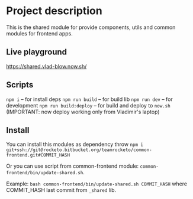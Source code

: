 # Project description

This is the shared module for provide components, utils and common modules for frontend apps.

## Live playground

https://shared.vlad-blow.now.sh/

## Scripts

`npm i` – for install deps
`npm run build` – for build lib
`npm run dev` – for development
`npm run build:deploy` – for build and deploy to `now.sh` (IMPORTANT: now deploy working only from Vladimir's laptop)

## Install

You can install this modules as dependency throw `npm i git+ssh://git@rocketo.bitbucket.org/teamrocketo/common-frontend.git#COMMIT_HASH`

Or you can use script from common-frontend module: `common-frontend/bin/update-shared.sh`.

Example:
`bash common-frontend/bin/update-shared.sh COMMIT_HASH` where COMMIT_HASH last commit from `_shared` lib.

